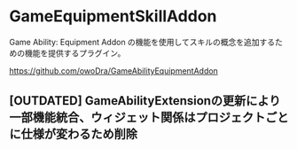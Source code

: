 # GameEquipmentSkillAddon
Game Ability: Equipment Addon の機能を使用してスキルの概念を追加するための機能を提供するプラグイン。

https://github.com/owoDra/GameAbilityEquipmentAddon

## [OUTDATED] GameAbilityExtensionの更新により一部機能統合、ウィジェット関係はプロジェクトごとに仕様が変わるため削除
